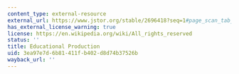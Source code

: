 ```yaml
---
content_type: external-resource
external_url: https://www.jstor.org/stable/2696418?seq=1#page_scan_tab_contents
has_external_license_warning: true
license: https://en.wikipedia.org/wiki/All_rights_reserved
status: ''
title: Educational Production
uid: 3ea97e7d-6b81-411f-b402-d8d74b37526b
wayback_url: ''
---
```

